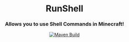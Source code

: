 <div align=middle>
    <h1>RunShell</h1>
    <h3>Allows you to use Shell Commands in Minecraft!</h3>
    <a href="https://github.com/MessyCraft/RunShell/actions/workflows/maven.yml">
        <img alt="Maven Build" src="https://github.com/MessyCraft/RunShell/actions/workflows/maven.yml/badge.svg"/>
    </a>
</div>
